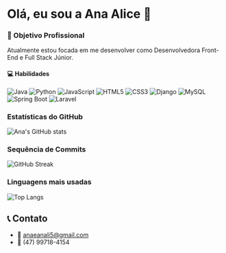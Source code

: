# Olá, eu sou a Ana Alice 👋

### 🎯 Objetivo Profissional
Atualmente estou focada em me desenvolver como Desenvolvedora Front-End e Full Stack Júnior.

#### 💻 Habilidades
![Java](https://img.shields.io/badge/Java-007396?style=flat-square&logo=java&logoColor=white)
![Python](https://img.shields.io/badge/Python-3776AB?style=flat-square&logo=python&logoColor=white)
![JavaScript](https://img.shields.io/badge/JavaScript-F7DF1E?style=flat-square&logo=javascript&logoColor=black)
![HTML5](https://img.shields.io/badge/HTML5-E34F26?style=flat-square&logo=html5&logoColor=white)
![CSS3](https://img.shields.io/badge/CSS3-1572B6?style=flat-square&logo=css3&logoColor=white)
![Django](https://img.shields.io/badge/Django-092E20?style=flat-square&logo=django&logoColor=white)
![MySQL](https://img.shields.io/badge/MySQL-4479A1?style=flat-square&logo=mysql&logoColor=white)
![Spring Boot](https://img.shields.io/badge/Spring_Boot-6DB33F?style=flat-square&logo=spring-boot&logoColor=white)
![Laravel](https://img.shields.io/badge/Laravel-FF2D20?style=flat-square&logo=laravel&logoColor=white)

### Estatísticas do GitHub
![Ana's GitHub stats](https://github-readme-stats.vercel.app/api?username=AnaAlicepb&show_icons=true&theme=tokyonight)

### Sequência de Commits
![GitHub Streak](https://github-readme-streak-stats.herokuapp.com/?user=AnaAlicepb&theme=tokyonight)

### Linguagens mais usadas
![Top Langs](https://github-readme-stats.vercel.app/api/top-langs/?username=AnaAlicepb&layout=compact&theme=tokyonight)

## 📞 Contato
- 📧 anaeanali5@gmail.com
- 📱 (47) 99718-4154
